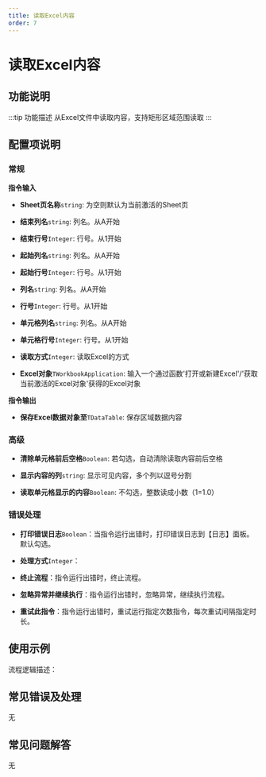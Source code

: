 ```yaml
---
title: 读取Excel内容
order: 7
---
```


# 读取Excel内容

## 功能说明

:::tip 功能描述
从Excel文件中读取内容，支持矩形区域范围读取
:::

## 配置项说明

### 常规

**指令输入**

- **Sheet页名称**`string`: 为空则默认为当前激活的Sheet页

- **结束列名**`string`: 列名。从A开始

- **结束行号**`Integer`: 行号。从1开始

- **起始列名**`string`: 列名。从A开始

- **起始行号**`Integer`: 行号。从1开始

- **列名**`string`: 列名。从A开始

- **行号**`Integer`: 行号。从1开始

- **单元格列名**`string`: 列名。从A开始

- **单元格行号**`Integer`: 行号。从1开始

- **读取方式**`Integer`: 读取Excel的方式

- **Excel对象**`TWorkbookApplication`: 输入一个通过函数'打开或新建Excel'/'获取当前激活的Excel对象'获得的Excel对象


**指令输出**

- **保存Excel数据对象至**`TDataTable`: 保存区域数据内容

### 高级

- **清除单元格前后空格**`Boolean`: 若勾选，自动清除读取内容前后空格

- **显示内容的列**`string`: 显示可见内容，多个列以逗号分割

- **读取单元格显示的内容**`Boolean`: 不勾选，整数读成小数（1=1.0）

### 错误处理

- **打印错误日志**`Boolean`：当指令运行出错时，打印错误日志到【日志】面板。默认勾选。

- **处理方式**`Integer`：

 - **终止流程**：指令运行出错时，终止流程。

 - **忽略异常并继续执行**：指令运行出错时，忽略异常，继续执行流程。

 - **重试此指令**：指令运行出错时，重试运行指定次数指令，每次重试间隔指定时长。

## 使用示例

流程逻辑描述：

## 常见错误及处理

无

## 常见问题解答

无

